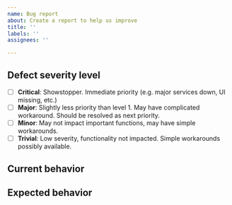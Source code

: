 ```yaml
---
name: Bug report
about: Create a report to help us improve
title: ''
labels: ''
assignees: ''

---
```


<!-- Please search for a similar issue before submitting -->

## Defect severity level
<!-- Pick one, remove the rest -->

- [ ] **Critical**: Showstopper. Immediate priority (e.g. major services down, UI missing, etc.)
- [ ] **Major**: Slightly less priority than level 1. May have complicated workaround. Should be resolved as next priority.
- [ ] **Minor**: May not impact important functions, may have simple workarounds.
- [ ] **Trivial**: Low severity, functionality not impacted. Simple workarounds possibly available.

## Current behavior
<!-- Describe how the issue manifests. -->

## Expected behavior
<!-- Describe what the desired behavior would be. -->
